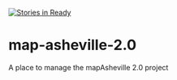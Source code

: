 [![Stories in Ready](https://badge.waffle.io/cityofasheville/map-asheville-2.0.png?label=ready&title=Ready)](https://waffle.io/cityofasheville/map-asheville-2.0)
# map-asheville-2.0
A place to manage the mapAsheville 2.0 project
